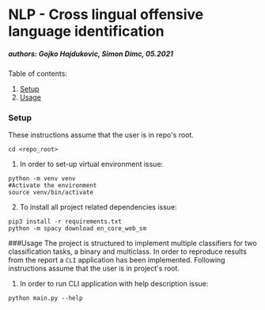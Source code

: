 # NLP - Cross lingual offensive language identification
##### authors: Gojko Hajdukovic, Simon Dimc, 05.2021

Table of contents:
1. [Setup](#setup)
2. [Usage](#usage)


<a name="setup"></a>
### Setup
These instructions assume that the user is in repo's root.
```shell script
cd <repo_root>
```

1. In order to set-up virtual environment issue:
```shell script
python -m venv venv
#Activate the environment
source venv/bin/activate
```
2. To install all project related dependencies issue:
```shell script
pip3 install -r requirements.txt
python -m spacy download en_core_web_sm
```

<a name="usage"></a>
###Usage
The project is structured to implement multiple classifiers for two classification tasks, a binary and multiclass.
In order to reproduce results from the report a `CLI` application has been implemented.  Following instructions assume that the user is in project's root.

1. In order to run CLI application with help description issue:
```shell script
python main.py --help
```



